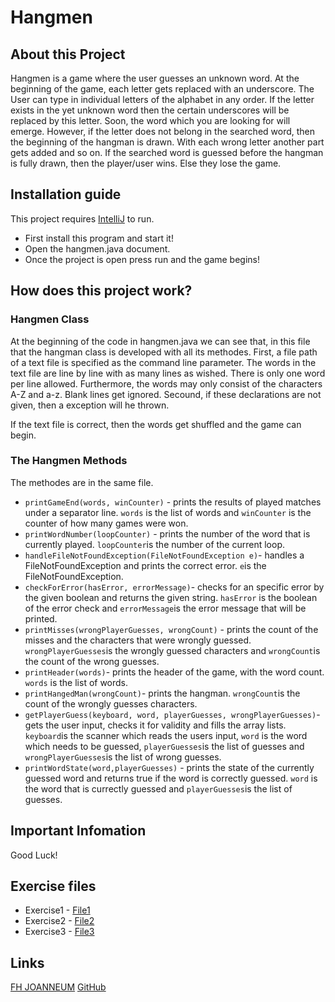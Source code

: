 # Hangmen
## About this Project
Hangmen is a game where the user guesses an unknown word. At the beginning of the game, each letter gets replaced with an underscore. The User can type in individual letters of the alphabet in any order. If the letter exists in the yet unknown word then the certain underscores will be replaced by this letter. Soon, the word which you are looking for will emerge.
However, if the letter does not belong in the searched word, then the beginning of the hangman is drawn. With each wrong letter another part gets added and so on.
If the searched word is guessed before the hangman is fully drawn, then the player/user wins. Else they lose the game.

## Installation guide
This project requires [IntelliJ](https://www.jetbrains.com/de-de/idea/download/#section=mac) to run.

- First install this program and start it!
- Open the hangmen.java document.
- Once the project is open press run and the game begins!


## How does this project work?
### Hangmen Class
At the beginning of the code in hangmen.java we can see that, in this file that the hangman class is developed with all its methodes.
First, a file path of a text file is specified as the command line parameter. The words in the text file are line by line with as many lines as wished. There is only one word per line allowed. Furthermore, the words may only consist of the characters A-Z and a-z. Blank lines get ignored.
Secound, if these declarations are not given, then a exception will he thrown.

If the text file is correct, then the words get shuffled and the game can begin.

### The Hangmen Methods
The methodes are in the same file.

* `printGameEnd(words, winCounter)` - prints the results of played matches under a separator line. `words` is the list of words and `winCounter` is the counter of how many games were won.
* `printWordNumber(loopCounter)` - prints the number of the word that is currently played. `loopCounter`is the number of the current loop.
* `handleFileNotFoundException(FileNotFoundException e)`- handles a FileNotFoundException and prints the correct error. `e`is the FileNotFoundException.
* `checkForError(hasError, errorMessage)`- checks for an specific error by the given boolean and returns the given string. `hasError` is the boolean of the error check and `errorMessage`is the error message that will be printed.
* `printMisses(wrongPlayerGuesses, wrongCount)` - prints the count of the misses and the characters that were wrongly guessed. `wrongPlayerGuesses`is the wrongly guessed characters and `wrongCount`is the count of the wrong guesses.
* `printHeader(words)`- prints the header of the game, with the word count. `words` is the list of words.
* `printHangedMan(wrongCount)`- prints the hangman. `wrongCount`is the count of the wrongly guesses characters.
* `getPlayerGuess(keyboard, word, playerGuesses, wrongPlayerGuesses)`- gets the user input, checks it for validity and fills the array lists. `keyboard`is the scanner which reads the users input, `word` is the word which needs to be guessed, `playerGuesses`is the list of guesses and `wrongPlayerGuesses`is the list of wrong guesses.
* `printWordState(word,playerGuesses)` - prints the state of the currently guessed word and returns true if the word is correctly guessed. `word` is the word that is currectly guessed and `playerGuesses`is the list of guesses.


## Important Infomation

Good Luck! 

## Exercise files
* Exercise1 - [File1](exercise1.md)
* Exercise2 - [File2](exercise2.md)
* Exercise3 - [File3](excerise3.md)

## Links

[FH JOANNEUM](https://www.fh-joanneum.at/mobile-software-development/bachelor/)
[GitHub](https://github.com/AllyssaUlz/msd21_Ulz_Allyssa.git)


